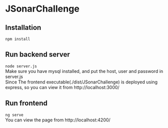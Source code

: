 # JSonarChallenge

## Installation

`npm install`

## Run backend server
`node server.js`
<br>
Make sure you have mysql installed, and put the host, user and password in server.js
<br>
Since The frontend executable(./dist/JSonarChallenge) is deployed using express, so you can view it from http://localhost:3000/

## Run frontend
`ng serve` <br>
You can view the page from http://localhost:4200/
